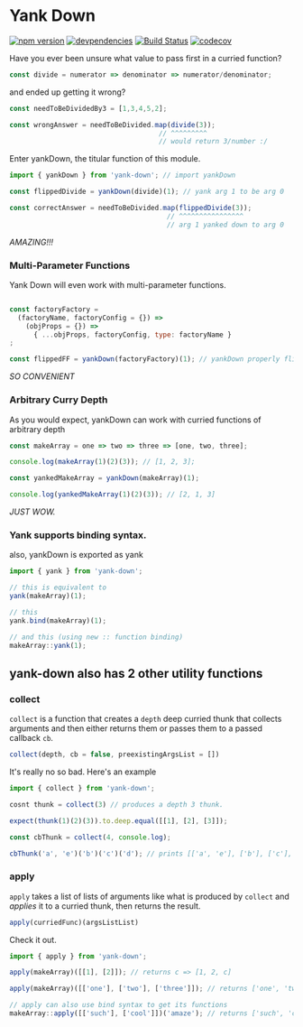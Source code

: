
# Yank Down

[![npm version](https://badge.fury.io/js/yank-down.svg)](https://badge.fury.io/js/yank-down) [![devpendencies](https://david-dm.org/Alex-Aralis/yank-down.svg)](https://david-dm.org/Alex-Aralis/yank-down) [![Build Status](https://travis-ci.org/Alex-Aralis/yank-down.svg?branch=master)](https://travis-ci.org/Alex-Aralis/yank-down) [![codecov](https://codecov.io/gh/Alex-Aralis/yank-down/branch/master/graph/badge.svg)](https://codecov.io/gh/Alex-Aralis/yank-down)



Have you ever been unsure what value to pass first in a curried function?

```javascript
const divide = numerator => denominator => numerator/denominator;
```

and ended up getting it wrong?

```javascript
const needToBeDividedBy3 = [1,3,4,5,2];

const wrongAnswer = needToBeDivided.map(divide(3));
                                     // ^^^^^^^^^
                                     // would return 3/number :/
```

Enter yankDown, the titular function of this module.

```javascript
import { yankDown } from 'yank-down'; // import yankDown

const flippedDivide = yankDown(divide)(1); // yank arg 1 to be arg 0

const correctAnswer = needToBeDivided.map(flippedDivide(3));
                                       // ^^^^^^^^^^^^^^^^
                                       // arg 1 yanked down to arg 0
```

_AMAZING!!!_

### Multi-Parameter Functions
Yank Down will even work with multi-parameter functions.

```javascript

const factoryFactory =
  (factoryName, factoryConfig = {}) =>
    (objProps = {}) =>
      { ...objProps, factoryConfig, type: factoryName }
;

const flippedFF = yankDown(factoryFactory)(1); // yankDown properly flips calls
```

_SO CONVENIENT_

### Arbitrary Curry Depth

As you would expect, yankDown can work with curried functions of arbitrary depth

```javascript
const makeArray = one => two => three => [one, two, three];

console.log(makeArray(1)(2)(3)); // [1, 2, 3];

const yankedMakeArray = yankDown(makeArray)(1);

console.log(yankedMakeArray(1)(2)(3)); // [2, 1, 3]
```

*JUST WOW.*

### Yank supports binding syntax.

also, yankDown is exported as yank

```javascript
import { yank } from 'yank-down';

// this is equivalent to
yank(makeArray)(1);

// this
yank.bind(makeArray)(1);

// and this (using new :: function binding)
makeArray::yank(1);

```

## yank-down also has 2 other utility functions

### collect

`collect` is a function that creates a `depth` deep curried thunk that collects arguments and then either returns them or passes them to a passed callback `cb`.

```javascript
collect(depth, cb = false, preexistingArgsList = [])
```

It's really no so bad.  Here's an example

```javascript
import { collect } from 'yank-down';

cosnt thunk = collect(3) // produces a depth 3 thunk.

expect(thunk(1)(2)(3)).to.deep.equal([[1], [2], [3]]);

const cbThunk = collect(4, console.log);

cbThunk('a', 'e')('b')('c')('d'); // prints [['a', 'e'], ['b'], ['c'], ['d']]
```

### apply

`apply` takes a list of lists of arguments like what is produced by `collect` and _applies_ it to a curried thunk, then returns the result.

```javascript
apply(curriedFunc)(argsListList)
```

Check it out.
```javascript
import { apply } from 'yank-down';

apply(makeArray)([[1], [2]]); // returns c => [1, 2, c]

apply(makeArray)([['one'], ['two'], ['three']]); // returns ['one', 'two', 'three']

// apply can also use bind syntax to get its functions
makeArray::apply([['such'], ['cool']])('amaze'); // returns ['such', 'cool', 'amaze']
```
